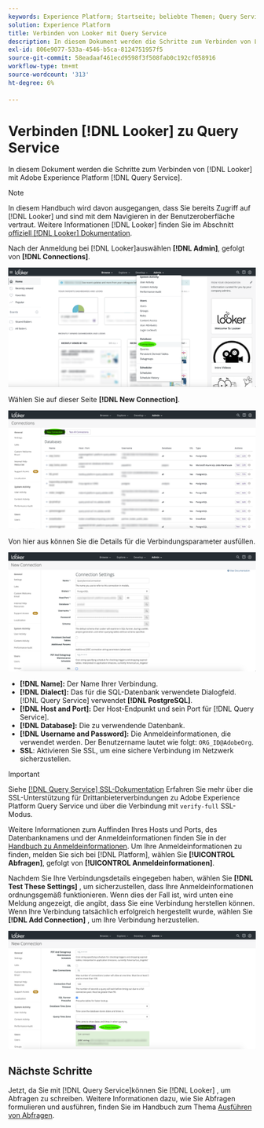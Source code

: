 ```yaml
---
keywords: Experience Platform; Startseite; beliebte Themen; Query Service; Query Service; Looker; Looker; Verbindung mit Query Service
solution: Experience Platform
title: Verbinden von Looker mit Query Service
description: In diesem Dokument werden die Schritte zum Verbinden von Looker mit dem Adobe Experience Platform Query Service beschrieben.
exl-id: 806e9077-533a-4546-b5ca-8124751957f5
source-git-commit: 58eadaaf461ecd9598f3f508fab0c192cf058916
workflow-type: tm+mt
source-wordcount: '313'
ht-degree: 6%

---
```


# Verbinden [!DNL Looker] zu Query Service

In diesem Dokument werden die Schritte zum Verbinden von [!DNL Looker] mit Adobe Experience Platform [!DNL Query Service].

>[!NOTE]
>
> In diesem Handbuch wird davon ausgegangen, dass Sie bereits Zugriff auf [!DNL Looker] und sind mit dem Navigieren in der Benutzeroberfläche vertraut. Weitere Informationen [!DNL Looker] finden Sie im Abschnitt [offiziell [!DNL Looker] Dokumentation](https://docs.looker.com/).

Nach der Anmeldung bei [!DNL Looker]auswählen **[!DNL Admin]**, gefolgt von **[!DNL Connections]**.

![Die [!DNL Looker] Dashboard mit im Admin-Dropdown-Menü hervorgehobenen Verbindungen.](../images/clients/looker/click-admin-connections.png)

Wählen Sie auf dieser Seite **[!DNL New Connection]**.

![Der Arbeitsbereich Verbindungen mit neuer Verbindung wurde hervorgehoben.](../images/clients/looker/click-new-connection.png)

Von hier aus können Sie die Details für die Verbindungsparameter ausfüllen.

![Die Seite mit den Verbindungsparametern für eine neue Verbindung.](../images/clients/looker/new-connection.png)

- **[!DNL Name]:** Der Name Ihrer Verbindung.
- **[!DNL Dialect]:** Das für die SQL-Datenbank verwendete Dialogfeld. [!DNL Query Service] verwendet **[!DNL PostgreSQL]**.
- **[!DNL Host and Port]:** Der Host-Endpunkt und sein Port für [!DNL Query Service].
- **[!DNL Database]:** Die zu verwendende Datenbank.
- **[!DNL Username and Password]:** Die Anmeldeinformationen, die verwendet werden. Der Benutzername lautet wie folgt: `ORG_ID@AdobeOrg`.
- **SSL**: Aktivieren Sie SSL, um eine sichere Verbindung im Netzwerk sicherzustellen.

>[!IMPORTANT]
>
>Siehe [[!DNL Query Service] SSL-Dokumentation](./ssl-modes.md) Erfahren Sie mehr über die SSL-Unterstützung für Drittanbieterverbindungen zu Adobe Experience Platform Query Service und über die Verbindung mit `verify-full` SSL-Modus.

Weitere Informationen zum Auffinden Ihres Hosts und Ports, des Datenbanknamens und der Anmeldeinformationen finden Sie in der [Handbuch zu Anmeldeinformationen](../ui/credentials.md). Um Ihre Anmeldeinformationen zu finden, melden Sie sich bei [!DNL Platform], wählen Sie **[!UICONTROL Abfragen]**, gefolgt von **[!UICONTROL Anmeldeinformationen]**.

Nachdem Sie Ihre Verbindungsdetails eingegeben haben, wählen Sie **[!DNL Test These Settings]** , um sicherzustellen, dass Ihre Anmeldeinformationen ordnungsgemäß funktionieren. Wenn dies der Fall ist, wird unten eine Meldung angezeigt, die angibt, dass Sie eine Verbindung herstellen können. Wenn Ihre Verbindung tatsächlich erfolgreich hergestellt wurde, wählen Sie **[!DNL Add Connection]** , um Ihre Verbindung herzustellen.

![Die Seite Verbindungsparameter für eine neue Verbindung mit Test Diese Einstellungen wurden hervorgehoben.](../images/clients/looker/click-test-connection.png)

## Nächste Schritte

Jetzt, da Sie mit [!DNL Query Service]können Sie [!DNL Looker] , um Abfragen zu schreiben. Weitere Informationen dazu, wie Sie Abfragen formulieren und ausführen, finden Sie im Handbuch zum Thema [Ausführen von Abfragen](../best-practices/writing-queries.md).
